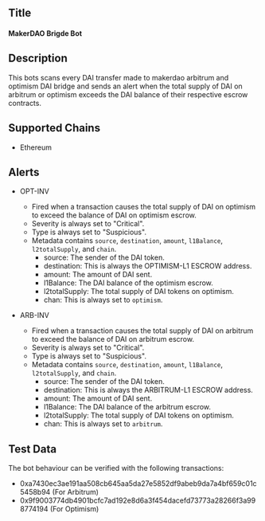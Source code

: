 ## Title

#### MakerDAO Brigde Bot

## Description

This bots scans every DAI transfer made to makerdao arbitrum and optimism DAI bridge and sends an alert when the 
total supply of DAI on arbitrum or optimism exceeds the DAI balance of their respective escrow contracts.

## Supported Chains

- Ethereum

## Alerts

- OPT-INV
  - Fired when a transaction causes the total supply of DAI on optimism to exceed the balance of  DAI on optimism escrow.
  - Severity is always set to "Critical".
  - Type is always set to "Suspicious".
  - Metadata contains `source`, `destination`, `amount`, `l1Balance`, `l2totalSupply`, and `chain`.
    - source: The sender of the DAI token.
    - destination: This is always the OPTIMISM-L1 ESCROW address.
    - amount: The amount of DAI sent.
    - l1Balance: The DAI balance of the optimism escrow.
    - l2totalSupply: The total supply of DAI tokens on optimism.
    - chan: This is always set to `optimism`.
  
- ARB-INV
  - Fired when a transaction causes the total supply of DAI on arbitrum to exceed the balance of  DAI on arbitrum escrow.
  - Severity is always set to "Critical".
  - Type is always set to "Suspicious".
  - Metadata contains `source`, `destination`, `amount`, `l1Balance`, `l2totalSupply`, and `chain`.
    - source: The sender of the DAI token.
    - destination: This is always the ARBITRUM-L1 ESCROW address.
    - amount: The amount of DAI sent.
    - l1Balance: The DAI balance of the arbitrum escrow.
    - l2totalSupply: The total supply of DAI tokens on optimism.
    - chan: This is always set to `arbitrum`.

## Test Data

The bot behaviour can be verified with the following transactions:

- 0xa7430ec3ae191aa508cb645aa5da27e5852df9abeb9da7a4bf659c01c5458b94 (For Arbitrum)
- 0x9f9003774db4901bcfc7ad192e8d6a3f454dacefd73773a28266f3a998774194 (For Optimism)
